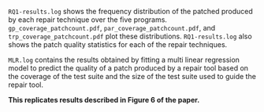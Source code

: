 `RQ1-results.log` shows the frequency distribution of the patched produced by each repair technique over the five programs. 
`gp_coverage_patchcount.pdf`, `par_coverage_patchcount.pdf`, and `trp_coverage_patchcount.pdf` plot these distributions. 
`RQ1-results.log` also shows the patch quality statistics for each of the repair techniques. 

`MLR.log` contains the results obtained by fitting a multi linear regression model to predict the quality 
of a patch produced by a repair tool based on the coverage of the test suite and the size of the test suite 
used to guide the repair tool. 

**This replicates results described in Figure 6 of the paper.**
